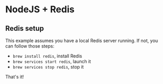 # NodeJS + Redis

## Redis setup

This example assumes you have a local Redis server running. If not, you can follow those steps:

- `brew install redis`, install Redis
- `brew services start redis`, launch it
- `brew services stop redis`, stop it

That's it!
